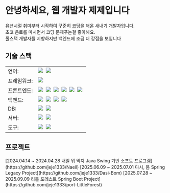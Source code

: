 <h1>안녕하세요, 웹 개발자 제제입니다</h1>

<p>
  유년시절 취미부터 시작하여 꾸준히 코딩을 해온 새내기 개발자입니다. <br>
  초코 음료를 마시면서 코딩 문제푸는걸 좋아해요.<br>
  풀스택 개발자를 지향하지만 백엔드에 조금 더 강점을 보입니다
</p>

<h2>기술 스택</h2>
  <!-- 언어 -->
  <table>
    <tr>
      <td>
        언어: 
      </td>
      <td>
        <img src="https://img.shields.io/badge/Java-007396?style=flat-square&logo=coffeescript&logoColor=white"/>&nbsp
        <img src="https://img.shields.io/badge/Python-007396?style=flat-square&logo=Python&logoColor=white"/>&nbsp
      </td>
    </tr>
    <tr>
      <td>
        프레임워크: 
      </td>
      <td>
        <img src="https://img.shields.io/badge/Spring-6DB33F?style=flat-square&logo=Spring&logoColor=white"/>&nbsp
      </td>
    </tr>
    <tr>
      <td>
        프론트엔드:
      </td>
      <td>
        <img src="https://img.shields.io/badge/HTML5-E34F26?style=flat-square&logo=HTML5&logoColor=white"/>&nbsp
        <img src="https://img.shields.io/badge/CSS3-1572B6?style=flat-square&logo=CSS&logoColor=white"/>&nbsp
        <img src="https://img.shields.io/badge/JavaScript-F7DF1E?style=flat-square&logo=JavaScript&logoColor=white"/>&nbsp
        <img src="https://img.shields.io/badge/Thymeleaf-005F0F?style=flat-square&logo=Thymeleaf&logoColor=white"/>&nbsp
        <img src="https://img.shields.io/badge/JSP-1572B6?style=flat-square&logo=CSS3&logoColor=white"/>&nbsp
        <img src="https://img.shields.io/badge/JSTL-1572B6?style=flat-square&logo=CSS3&logoColor=white"/>&nbsp
      </td>
    </tr>
    <tr>
      <td>
        백엔드:
      </td>
      <td>
        <img src="https://img.shields.io/badge/RestAPI-000000?style=flat-square&logoColor=white"/>&nbsp
        <img src="https://img.shields.io/badge/Json-000000?style=flat-square&logo=JavaScript&logoColor=white"/>&nbsp
        <img src="https://img.shields.io/badge/Websocket-2496ED?style=flat-square&logoColor=white"/>&nbsp
        <img src="https://img.shields.io/badge/MyBatis-1572B6?style=flat-square&logo=CSS3&logoColor=white"/>&nbsp
      </td>
    </tr>
    <tr>
      <td>
        DB: 
      </td>
      <td>
        <img src="https://img.shields.io/badge/Oracle-F80000?style=flat-square&logo=Oracle&logoColor=white"/>&nbsp
        <img src="https://img.shields.io/badge/MySql-F80000?style=flat-square&logo=MySql&logoColor=white"/>&nbsp
      </td>
    </tr>
    <tr>
      <td>
        서버:
      </td>
      <td>
        <img src="https://img.shields.io/badge/AWS EC2-F7DF1E?style=flat-square&logoColor=white"/>&nbsp
        <img src="https://img.shields.io/badge/Docker-2496ED?style=flat-square&logo=Docker&logoColor=white"/>&nbsp
      </td>
    </tr>
    <tr>
      <td>
        도구:
      </td>
      <td>
        <img src="https://img.shields.io/badge/Git-F05032?style=flat-square&logo=Git&logoColor=white"/>&nbsp
        <img src="https://img.shields.io/badge/swagger-000000?style=flat-square"/>&nbsp
      </td>
    </tr>
  </table>

<h2>프로젝트</h2>
[2024.04.14 ~ 2024.04.28 내일 뭐 먹지 Java Swing 기반 소프트 프로그램](https://github.com/jeje1333/Naeil)
[2025.06.09 ~ 2025.07.01 다시, 봄 Spring Legacy Project](https://github.com/jeje1333/Dasi-Bom)
[2025.07.28 ~ 2025.09.09 리틀 포레스트 Spring Boot Project](https://github.com/jeje1333/port-LittleForest)

<!--
**jeje1333/jeje1333** is a ✨ _special_ ✨ repository because its `README.md` (this file) appears on your GitHub profile.

Here are some ideas to get you started:

- 🔭 I’m currently working on ...
- 🌱 I’m currently learning ...
- 👯 I’m looking to collaborate on ...
- 🤔 I’m looking for help with ...
- 💬 Ask me about ...
- 📫 How to reach me: ...
- 😄 Pronouns: ...
- ⚡ Fun fact: ...
-->
